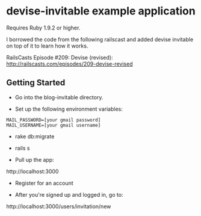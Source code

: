 # devise-invitable example application

Requires Ruby 1.9.2 or higher.

I borrowed the code from the following railscast and added devise invitable on top of it to learn how it works.

RailsCasts Episode #209: Devise (revised):
http://railscasts.com/episodes/209-devise-revised

## Getting Started
* Go into the blog-invitable directory.

* Set up the following environment variables:
```
MAIL_PASSWORD=[your gmail password]
MAIL_USERNAME=[your gmail username]
```

* rake db:migrate

* rails s

* Pull up the app:

http://localhost:3000

* Register for an account

* After you're signed up and logged in, go to:

http://localhost:3000/users/invitation/new


